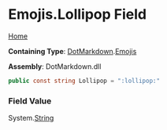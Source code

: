# Emojis\.Lollipop Field

[Home](../../../README.md)

**Containing Type**: [DotMarkdown](../../README.md)\.[Emojis](../README.md)

**Assembly**: DotMarkdown\.dll

```csharp
public const string Lollipop = ":lollipop:"
```

### Field Value

System\.[String](https://docs.microsoft.com/en-us/dotnet/api/system.string)